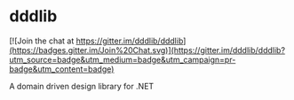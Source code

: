 dddlib
======

[![Join the chat at https://gitter.im/dddlib/dddlib](https://badges.gitter.im/Join%20Chat.svg)](https://gitter.im/dddlib/dddlib?utm_source=badge&utm_medium=badge&utm_campaign=pr-badge&utm_content=badge)

A domain driven design library for .NET
